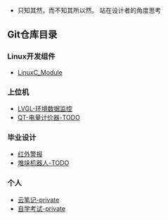 - 只知其然，而不知其所以然。 站在设计者的角度思考

## Git仓库目录
### Linux开发组件
- [LinuxC_Module](https://github.com/useryu1015/module_C)

### 上位机
- [LVGL-环境数据监控](https://github.com/useryu1015/lvgl_demo/tree/main/lcd_wdd)
- [QT-电量计价器-TODO]()

### 毕业设计
- [红外警报](https://github.com/useryu1015/college_item/tree/main/1.alarm_sys)
- [堆垛机器人-TODO](https://github.com/useryu1015/college_item/tree/main/2.robot)

### 个人
- [云笔记-private](https://github.com/useryu1015/cloud_note)
- [自学考试-private](https://github.com/useryu1015/XKD)

<!---
useryu1015/useryu1015 is a ✨ special ✨ repository because its `README.md` (this file) appears on your GitHub profile.
You can click the Preview link to take a look at your changes.
--->



